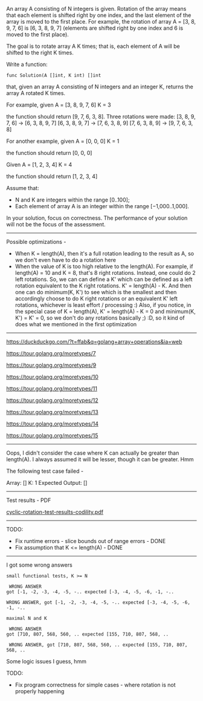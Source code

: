 An array A consisting of N integers is given. Rotation of the array means that each element is shifted right by one index, and the last element of the array is moved to the first place. For example, the rotation of array A = [3, 8, 9, 7, 6] is [6, 3, 8, 9, 7] (elements are shifted right by one index and 6 is moved to the first place).

The goal is to rotate array A K times; that is, each element of A will be shifted to the right K times.

Write a function:

    func Solution(A []int, K int) []int

that, given an array A consisting of N integers and an integer K, returns the array A rotated K times.

For example, given
    A = [3, 8, 9, 7, 6]
    K = 3

the function should return [9, 7, 6, 3, 8]. Three rotations were made:
    [3, 8, 9, 7, 6] -> [6, 3, 8, 9, 7]
    [6, 3, 8, 9, 7] -> [7, 6, 3, 8, 9]
    [7, 6, 3, 8, 9] -> [9, 7, 6, 3, 8]

For another example, given
    A = [0, 0, 0]
    K = 1

the function should return [0, 0, 0]

Given
    A = [1, 2, 3, 4]
    K = 4

the function should return [1, 2, 3, 4]

Assume that:

- N and K are integers within the range [0..100];
- Each element of array A is an integer within the range [−1,000..1,000].

In your solution, focus on correctness. The performance of your solution will not be the focus of the assessment.

---

Possible optimizations -
- When K = length(A), then it's a full rotation leading to the result as A, so we don't even have to do a rotation here
- When the value of K is too high relative to the length(A). For example, if length(A) = 10 and K = 8, that's 8 right rotations. Instead, one could do 2 left rotations. So, we can can define a K' which can be defined as a left rotation equivalent to the K right rotations. K' = length(A) - K. And then one can do minimum(K, K') to see which is the smallest and then accordingly choose to do K right rotations or an equivalent K' left rotations, whichever is least effort / processing :) Also, if you notice, in the special case of K = length(A), K' = length(A) - K = 0 and minimum(K, K') = K' = 0, so we don't do any rotations basically ;) :D, so it kind of does what we mentioned in the first optimization

---

https://duckduckgo.com/?t=ffab&q=golang+array+operations&ia=web

https://tour.golang.org/moretypes/7

https://tour.golang.org/moretypes/9

https://tour.golang.org/moretypes/10

https://tour.golang.org/moretypes/11

https://tour.golang.org/moretypes/12

https://tour.golang.org/moretypes/13

https://tour.golang.org/moretypes/14

https://tour.golang.org/moretypes/15

---

Oops, I didn't consider the case where K can actually be greater than length(A). I always assumed it will be lesser, though it can be greater. Hmm

The following test case failed - 

Array: []
K: 1
Expected Output: []

---

Test results - PDF

[cyclic-rotation-test-results-codility.pdf](./cyclic-rotation-test-results-codility.pdf)

---

TODO:
- Fix runtime errors - slice bounds out of range errors - DONE
- Fix assumption that K <= length(A) - DONE

---

I got some wrong answers

```
small functional tests, K >= N

 WRONG ANSWER
got [-1, -2, -3, -4, -5, -.. expected [-3, -4, -5, -6, -1, -.. 

WRONG ANSWER, got [-1, -2, -3, -4, -5, -.. expected [-3, -4, -5, -6, -1, -.. 
```

```
maximal N and K

 WRONG ANSWER
got [710, 807, 568, 560, .. expected [155, 710, 807, 568, ..

 WRONG ANSWER, got [710, 807, 568, 560, .. expected [155, 710, 807, 568, ..

```

Some logic issues I guess, hmm

TODO:
- Fix program correctness for simple cases - where rotation is not properly happening
